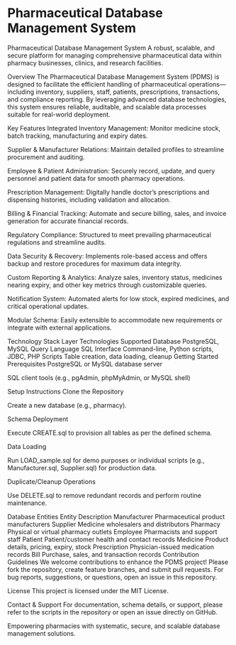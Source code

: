 # Pharmaceutical Database Management System
Pharmaceutical Database Management System
A robust, scalable, and secure platform for managing comprehensive pharmaceutical data within pharmacy businesses, clinics, and research facilities.

Overview
The Pharmaceutical Database Management System (PDMS) is designed to facilitate the efficient handling of pharmaceutical operations—including inventory, suppliers, staff, patients, prescriptions, transactions, and compliance reporting. By leveraging advanced database technologies, this system ensures reliable, auditable, and scalable data processes suitable for real-world deployment.

Key Features
Integrated Inventory Management: Monitor medicine stock, batch tracking, manufacturing and expiry dates.

Supplier & Manufacturer Relations: Maintain detailed profiles to streamline procurement and auditing.

Employee & Patient Administration: Securely record, update, and query personnel and patient data for smooth pharmacy operations.

Prescription Management: Digitally handle doctor’s prescriptions and dispensing histories, including validation and allocation.

Billing & Financial Tracking: Automate and secure billing, sales, and invoice generation for accurate financial records.

Regulatory Compliance: Structured to meet prevailing pharmaceutical regulations and streamline audits.

Data Security & Recovery: Implements role-based access and offers backup and restore procedures for maximum data integrity.

Custom Reporting & Analytics: Analyze sales, inventory status, medicines nearing expiry, and other key metrics through customizable queries.

Notification System: Automated alerts for low stock, expired medicines, and critical operational updates.

Modular Schema: Easily extensible to accommodate new requirements or integrate with external applications.

Technology Stack
Layer	Technologies Supported
Database	PostgreSQL, MySQL
Query Language	SQL
Interface	Command-line, Python scripts, JDBC, PHP
Scripts	Table creation, data loading, cleanup
Getting Started
Prerequisites
PostgreSQL or MySQL database server

SQL client tools (e.g., pgAdmin, phpMyAdmin, or MySQL shell)

Setup Instructions
Clone the Repository

Create a new database (e.g., pharmacy).

Schema Deployment

Execute CREATE.sql to provision all tables as per the defined schema.

Data Loading

Run LOAD_sample.sql for demo purposes or individual scripts (e.g., Manufacturer.sql, Supplier.sql) for production data.

Duplicate/Cleanup Operations

Use DELETE.sql to remove redundant records and perform routine maintenance.

Database Entities
Entity	Description
Manufacturer	Pharmaceutical product manufacturers
Supplier	Medicine wholesalers and distributors
Pharmacy	Physical or virtual pharmacy outlets
Employee	Pharmacists and support staff
Patient	Patient/customer health and contact records
Medicine	Product details, pricing, expiry, stock
Prescription	Physician-issued medication records
Bill	Purchase, sales, and transaction records
Contribution Guidelines
We welcome contributions to enhance the PDMS project! Please fork the repository, create feature branches, and submit pull requests. For bug reports, suggestions, or questions, open an issue in this repository.

License
This project is licensed under the MIT License.

Contact & Support
For documentation, schema details, or support, please refer to the scripts in the repository or open an issue directly on GitHub.

Empowering pharmacies with systematic, secure, and scalable database management solutions.

